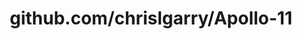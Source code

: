 ---
layout: post
title: github.com/chrislgarry/Apollo-11
categories: link
tags: [انگلیسی, برنامه‌نویسی]
---